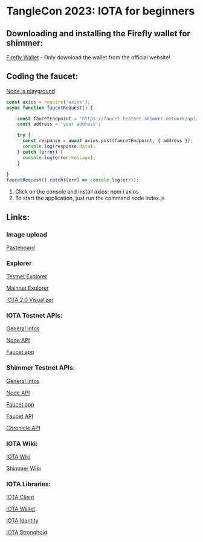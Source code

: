 # TangleCon 2023: IOTA for beginners
## Downloading and installing the Firefly wallet for shimmer:

[Firefly Wallet](https://firefly.iota.org/) - Only download the wallet from the official website!

## Coding the faucet:
[Node.js playground](https://stackblitz.com/edit/node-99aw1w)
```javascripT
const axios = require('axios');
async function faucetRequest() {

    const faucetEndpoint = 'https://faucet.testnet.shimmer.network/api/enqueue';
    const address = 'your address';

    try {
      const response = await axios.post(faucetEndpoint, { address });
      console.log(response.data);
    } catch (error) {
      console.log(error.message);
    }
    
}
faucetRequest().catch((err) => console.log(err));
```
1) Click on the console and install axios: npm i axios
2) To start the application, just run the command node index.js



## Links:
### Image upload
[Pasteboard](https://pasteboard.co/)

### Explorer

[Testnet Explorer](https://explorer.iota.org/testnet)

[Mainnet Explorer](https://explorer.iota.org/mainnet)

[IOTA 2.0 Visualizer](https://v2.iota.org/visualizer)

        
### IOTA Testnet APIs:

[General infos](https://wiki.iota.org/develop/endpoints/devnet/)

[Node API](https://api.lb-0.h.chrysalis-devnet.iota.cafe)

[Faucet app](https://faucet.chrysalis-devnet.iota.cafe/)


### Shimmer Testnet APIs:
[General infos](https://wiki.iota.org/shimmer/develop/endpoints/testnet/)

[Node API](https://api.testnet.shimmer.network)

[Faucet app](https://faucet.testnet.shimmer.network)

[Faucet API](https://faucet.testnet.shimmer.network/api/enqueue)

[Chronicle API](https://chronicle.testnet.shimmer.network)

       
### IOTA Wiki:
[IOTA Wiki](https://wiki.iota.org/)

[Shimmer Wiki](https://wiki.iota.org/shimmer)


### IOTA Libraries: 
[IOTA Client](https://github.com/iotaledger/iota.rs)

[IOTA Wallet](https://github.com/iotaledger/wallet.rs)

[IOTA Identity](https://github.com/iotaledger/identity.rs)

[IOTA Stronghold](https://github.com/iotaledger/stronghold.rs)
